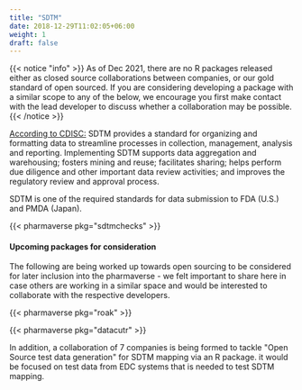 ```yaml
---
title: "SDTM"
date: 2018-12-29T11:02:05+06:00
weight: 1
draft: false
---
```



{{< notice "info" >}}
As of Dec 2021, there are no R packages released either as closed source 
collaborations between companies, or our gold standard of open sourced.
If you are considering developing a package with a similar scope to any of the below, we encourage you first make contact with the lead developer to discuss whether a collaboration may be possible.
{{< /notice >}}

[According to CDISC:](https://www.cdisc.org/standards/foundational/sdtm) SDTM provides a standard for organizing and formatting data to streamline processes in collection, management, analysis and reporting. Implementing SDTM supports data aggregation and warehousing; fosters mining and reuse; facilitates sharing; helps perform due diligence and other important data review activities; and improves the regulatory review and approval process. 

SDTM is one of the required standards for data submission to FDA (U.S.) and PMDA (Japan).

{{< pharmaverse pkg="sdtmchecks" >}}

#### Upcoming packages for consideration

The following are being worked up towards open sourcing to be considered for later inclusion into the pharmaverse - we felt important to share here in case others are working in a similar space and would be interested to collaborate with the respective developers.

{{< pharmaverse pkg="roak" >}}

{{< pharmaverse pkg="datacutr" >}}

In addition, a collaboration of 7 companies is being formed to tackle "Open Source test data generation" for SDTM mapping via an R package. it would be focused on test data from EDC systems that is needed to test SDTM mapping.

